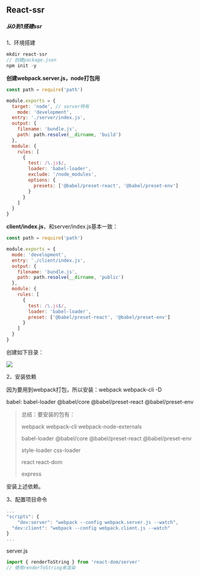 ## React-ssr

##### 从0到1搭建ssr

1、环境搭建

```javascript
mkdir react-ssr
// 创建package.json
npm init -y
```

**创建webpack.server.js，node打包用**

```javascript
const path = require('path')

module.exports = {
  target: 'node', // server特有
	mode: 'development',
  entry: './server/index.js',
  output: {
    filename: 'bundle.js',
    path: path.resolve(__dirname, 'build')
  },
  module: {
    rules: [
      {
        test: /\.js$/,
        loader: 'babel-loader',
        exclude: '/node_modules',
        options: {
          presets: ['@babel/preset-react', '@babel/preset-env']
        }
      }
    ]
  }
}
```

**client/index.js**，和server/index.js基本一致：

```javascript
const path = require('path')

module.exports = {
  mode: 'development',
  entry: './client/index.js',
  output: {
    filename: 'bundle.js',
    path: path.resolve(__dirname, 'public')
  },
  module: {
    rules: [
      {
        test: /\.js$/,
        loader: 'babel-loader',
        preset: ['@babel/preset-react', '@babel/preset-env']
      }
    ]
  }
}
```

创建如下目录：

![](/img/react-ssr-dir.jpg)	

2、安装依赖

因为要用到webpack打包，所以安装：webpack	webpack-cli -D

babel: babel-loader	@babel/core	@babel/preset-react	@babel/preset-env

> 总结：要安装的包有：
>
> webpack	webpack-cli	webpack-node-externals
>
> babel-loader	@babel/core	@babel/preset-react	@babel/preset-env  
>
> style-loader  	css-loader
>
> react	react-dom
>
> express
>
> 

安装上述依赖。

3、配置项目命令

```javascript
...
"scripts": {
	"dev:server": "webpack --config webpack.server.js --watch",
  "dev:client": "webpack --config webpack.client.js --watch"
}
...
```

server.js

```javascript
import { renderToString } from 'react-dom/server'
// 使用renderToString来渲染
```

















